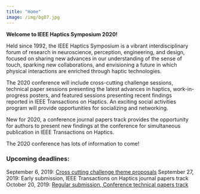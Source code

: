 ```yaml
---
title: "Home"
image: /img/bg07.jpg
---
```


**Welcome to IEEE Haptics Symposium 2020!**

Held since 1992, the IEEE Haptics Symposium is a vibrant interdisciplinary forum of research in neuroscience, perception, engineering, and design, focused on sharing new advances in our understanding of the sense of touch, sparking new collaborations, and envisioning a future in which physical interactions are enriched through haptic technologies.  

The 2020 conference will include cross-cutting challenge sessions, technical paper sessions presenting the latest advances in haptics, work-in-progress posters, and featured sessions presenting recent findings reported in IEEE Transactions on Haptics. An exciting social activities program will provide opportunities for socializing and networking.

New for 2020, a conference journal papers track provides the opportunity for authors to present new findings at the conference for simultaneous publication in IEEE Transactions on Haptics.

The 2020 conference has lots of information to come!

### Upcoming deadlines:

September 6, 2019: [Cross cutting challenge theme proposals](/presenting/cross-cutting-challenges/)
September 27, 2019: Early submission, IEEE Transactions on Haptics journal papers track
October 20, 2019: [Regular submission, Conference technical papers track](/presenting/technical-papers/)
